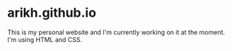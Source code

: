 # arikh.github.io
This is my personal website and I'm currently working on it at the moment. I'm using HTML and CSS.  
